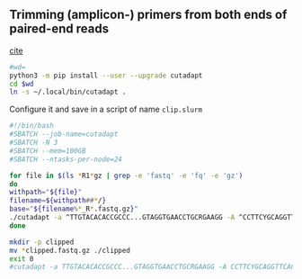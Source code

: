 ## Trimming (amplicon-) primers from both ends of paired-end reads

[cite](https://cutadapt.readthedocs.io/en/stable/recipes.html#trimming-amplicon-primers-from-both-ends-of-paired-end-reads)

```bash
#wd=
python3 -m pip install --user --upgrade cutadapt
cd $wd
ln -s ~/.local/bin/cutadapt .
```

Configure it and save in a script of name `clip.slurm`

```bash
#!/bin/bash
#SBATCH --job-name=cutadapt
#SBATCH -N 3
#SBATCH --mem=100GB
#SBATCH --ntasks-per-node=24

for file in $(ls *R1*gz | grep -e 'fastq' -e 'fq' -e 'gz')
do
withpath="${file}"
filename=${withpath##*/}
base="${filename%*_R*.fastq.gz}"
./cutadapt -a ^TTGTACACACCGCCC...GTAGGTGAACCTGCRGAAGG -A ^CCTTCYGCAGGTTCACCTAC...GGGCGGTGTGTACAA --discard-untrimmed -o ${base}_R1.clipped.fastq.gz -p ${base}_R2.clipped.fastq.gz ${base}_R1_001.fastq.gz ${base}_R2_001.fastq.gz
done

mkdir -p clipped
mv *clipped.fastq.gz ./clipped
exit 0
#cutadapt -a TTGTACACACCGCCC...GTAGGTGAACCTGCRGAAGG -A CCTTCYGCAGGTTCACCTAC...GGGCGGTGTGTACAA --discard-untrimmed -o Nombre_archivo_F -p Nombre_archivo_R input_file_F input_file_R

```

#